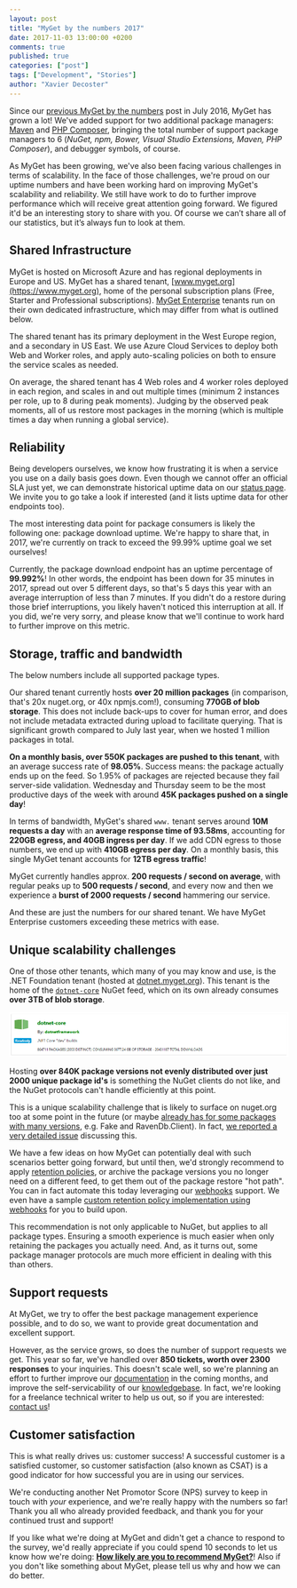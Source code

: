 ```yaml
---
layout: post
title: "MyGet by the numbers 2017"
date: 2017-11-03 13:00:00 +0200
comments: true
published: true
categories: ["post"]
tags: ["Development", "Stories"]
author: "Xavier Decoster"
---
```


Since our [previous MyGet by the numbers](https://blog.myget.org/post/2016/07/28/myget-by-the-numbers.html) post in July 2016, MyGet has grown a lot! We've added support for two additional package managers: [Maven](https://blog.myget.org/post/2017/02/09/maven-packages-just-arrived-on-myget-early-access-preview.html) and [PHP Composer](https://blog.myget.org/post/2017/09/11/php-composer-packages-on-myget.html), bringing the total number of support package managers to 6 (*NuGet, npm, Bower, Visual Studio Extensions, Maven, PHP Composer*), and debugger symbols, of course.

As MyGet has been growing, we've also been facing various challenges in terms of scalability. In the face of those challenges, we're proud on our uptime numbers and have been working hard on improving MyGet's scalability and reliability. We still have work to do to further improve performance which will receive great attention going forward. We figured it'd be an interesting story to share with you. Of course we can’t share all of our statistics, but it’s always fun to look at them. 

## Shared Infrastructure

MyGet is hosted on Microsoft Azure and has regional deployments in Europe and US. MyGet has a shared tenant, [www.myget.org](https://www.myget.org), home of the personal subscription plans (Free, Starter and Professional subscriptions). [MyGet Enterprise](https://www.myget.org/enterprise) tenants run on their own dedicated infrastructure, which may differ from what is outlined below.

The shared tenant has its primary deployment in the West Europe region, and a secondary in US East. We use Azure Cloud Services to deploy both Web and Worker roles, and apply auto-scaling policies on both to ensure the service scales as needed.

On average, the shared tenant has 4 Web roles and 4 worker roles deployed in each region, and scales in and out multiple times (minimum 2 instances per role, up to 8 during peak moments). Judging by the observed peak moments, all of us restore most packages in the morning (which is multiple times a day when running a global service).

## Reliability

Being developers ourselves, we know how frustrating it is when a service you use on a daily basis goes down. Even though we cannot offer an official SLA just yet, we can demonstrate historical uptime data on our [status page](https://www.myget.org/status). We invite you to go take a look if interested (and it lists uptime data for other endpoints too). 

The most interesting data point for package consumers is likely the following one: package download uptime. We're happy to share that, in 2017, we're currently on track to exceed the 99.99% uptime goal we set ourselves!

Currently, the package download endpoint has an uptime percentage of **99.992%**! In other words, the endpoint has been down for 35 minutes in 2017, spread out over 5 different days, so that's 5 days this year with an average interruption of less than 7 minutes. If you didn't do a restore during those brief interruptions, you likely haven't noticed this interruption at all. If you did, we're very sorry, and please know that we'll continue to work hard to further improve on this metric.

## Storage, traffic and bandwidth

The below numbers include all supported package types.

Our shared tenant currently hosts **over 20 million packages** (in comparison, that's 20x nuget.org, or 40x npmjs.com!), consuming **770GB of blob storage**. This does not include back-ups to cover for human error, and does not include metadata extracted during upload to facilitate querying. That is significant growth compared to July last year, when we hosted 1 million packages in total. 

**On a monthly basis, over 550K packages are pushed to this tenant**, with an average success rate of **98.05%**. Success means: the package actually ends up on the feed. So 1.95% of packages are rejected because they fail server-side validation.
Wednesday and Thursday seem to be the most productive days of the week with around **45K packages pushed on a single day**!

In terms of bandwidth, MyGet's shared `www.` tenant serves around **10M requests a day** with an **average response time of 93.58ms**, accounting for **220GB egress, and 40GB ingress per day**. If we add CDN egress to those numbers, we end up with **410GB egress per day**. On a monthly basis, this single MyGet tenant accounts for **12TB egress traffic**!

MyGet currently handles approx. **200 requests / second on average**, with regular peaks up to **500 requests / second**, and every now and then we experience a **burst of 2000 requests / second** hammering our service.

And these are just the numbers for our shared tenant. We have MyGet Enterprise customers exceeding these metrics with ease.

## Unique scalability challenges

One of those other tenants, which many of you may know and use, is the .NET Foundation tenant (hosted at [dotnet.myget.org](https://dotnet.myget.org)).
This tenant is the home of the [`dotnet-core`](https://dotnet.myget.org/gallery/dotnet-core) NuGet feed, which on its own already consumes **over 3TB of blob storage**. 

![](../Images/2017/10/dotnet-core.png)

Hosting **over 840K package versions not evenly distributed over just 2000 unique package id's** is something the NuGet clients do not like, and the NuGet protocols can't handle efficiently at this point. 

This is a unique scalability challenge that is likely to surface on nuget.org too at some point in the future (or maybe [already has for some packages with many versions](https://github.com/NuGet/NuGetGallery/issues/4859#issuecomment-337455878), e.g. Fake and RavenDb.Client). In fact, [we reported a very detailed issue](https://github.com/NuGet/Home/issues/4448) discussing this.

We have a few ideas on how MyGet can potentially deal with such scenarios better going forward, but until then, we'd strongly recommend to apply  [retention policies](https://docs.myget.org/docs/reference/package-retention), or archive the package versions you no longer need on a different feed, to get them out of the package restore "hot path".
You can in fact automate this today leveraging our [webhooks](https://docs.myget.org/docs/reference/webhooks) support. We even have a sample [custom retention policy implementation using webhooks](https://docs.myget.org/docs/reference/package-retention#Custom_package_retention_rules_using_webhooks) for you to build upon.

This recommendation is not only applicable to NuGet, but applies to all package types. Ensuring a smooth experience is much easier when only retaining the packages you actually need. And, as it turns out, some package manager protocols are much more efficient in dealing with this than others.

## Support requests

At MyGet, we try to offer the best package management experience possible, and to do so, we want to provide great documentation and excellent support.

However, as the service grows, so does the number of support requests we get. This year so far, we've handled over **850 tickets, worth over 2300 responses** to your inquiries. This doesn't scale well, so we're planning an effort to further improve our [documentation](https://docs.myget.org) in the coming months, and improve the self-servicability of our [knowledgebase](https://myget.freshdesk.com/support/solutions). In fact, we're looking for a freelance technical writer to help us out, so if you are interested: [contact us](https://www.twitter.com/MyGetTeam)!

## Customer satisfaction

This is what really drives us: customer success! A successful customer is a satisfied customer, so customer satisfaction (also known as CSAT) is a good indicator for how successful you are in using our services.

We're conducting another Net Promotor Score (NPS) survey to keep in touch with *your* experience, and we're really happy with the numbers so far! Thank you all who already provided feedback, and thank you for your continued trust and support!

If you like what we're doing at MyGet and didn't get a chance to respond to the survey, we'd really appreciate if you could spend 10 seconds to let us know how we're doing: **[How likely are you to recommend MyGet?](https://www.surveybuilder.com/s/1bV59)**! 
Also if you don't like something about MyGet, please tell us why and how we can do better.